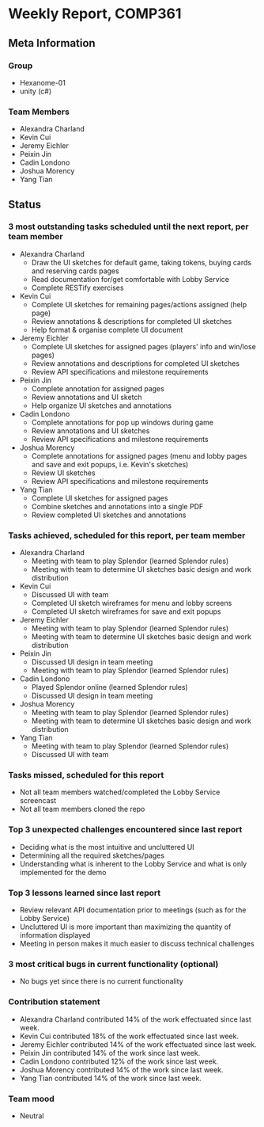 # Weekly Report, COMP361

## Meta Information

### Group

 * Hexanome-01
 * unity (c#)

### Team Members

 * Alexandra Charland
 * Kevin Cui
 * Jeremy Eichler
 * Peixin Jin
 * Cadin Londono
 * Joshua Morency
 * Yang Tian

## Status

### 3 most outstanding tasks scheduled until the next report, per team member

 * Alexandra Charland
   * Draw the UI sketches for default game, taking tokens, buying cards and reserving cards pages
   * Read documentation for/get comfortable with Lobby Service
   * Complete RESTify exercises
 * Kevin Cui
   * Complete UI sketches for remaining pages/actions assigned (help page)
   * Review annotations & descriptions for completed UI sketches
   * Help format & organise complete UI document
 * Jeremy Eichler
   * Complete UI sketches for assigned pages (players' info and win/lose pages)
   * Review annotations and descriptions for completed UI sketches
   * Review API specifications and milestone requirements
 * Peixin Jin
   * Complete annotation for assigned pages
   * Review annotations and UI sketch
   * Help organize UI sketches and annotations 
* Cadin Londono
   * Complete annotations for pop up windows during game
   * Review annotations and UI sketches
   * Review API specifications and milestone requirements
 * Joshua Morency
   * Complete annotations for assigned pages (menu and lobby pages and save and exit popups, i.e. Kevin's sketches)
   * Review UI sketches 
   * Review API specifications and milestone requirements
 * Yang Tian
   * Complete UI sketches for assigned pages
   * Combine sketches and annotations into a single PDF
   * Review completed UI sketches and annotations

### Tasks achieved, scheduled for this report, per team member

 * Alexandra Charland
   * Meeting with team to play Splendor (learned Splendor rules)
   * Meeting with team to determine UI sketches basic design and work distribution
 * Kevin Cui
   * Discussed UI with team
   * Completed UI sketch wireframes for menu and lobby screens
   * Completed UI sketch wireframes for save and exit popups
* Jeremy Eichler
   * Meeting with team to play Splendor (learned Splendor rules)
   * Meeting with team to determine UI sketches basic design and work distribution
 * Peixin Jin
   * Discussed UI design in team meeting
   * Meeting with team to play Splendor (learned Splendor rules) 
* Cadin Londono
   * Played Splendor online (learned Splendor rules)
   * Discussed UI design in team meeting
 * Joshua Morency
   * Meeting with team to play Splendor (learned Splendor rules)
   * Meeting with team to determine UI sketches basic design and work distribution
 * Yang Tian
   * Meeting with team to play Splendor (learned Splendor rules)
   * Discussed UI with team

### Tasks missed, scheduled for this report

 * Not all team members watched/completed the Lobby Service screencast
 * Not all team members cloned the repo

### Top 3 unexpected challenges encountered since last report

 * Deciding what is the most intuitive and uncluttered UI
 * Determining all the required sketches/pages
 * Understanding what is inherent to the Lobby Service and what is only implemented for the demo

### Top 3 lessons learned since last report

 * Review relevant API documentation prior to meetings (such as for the Lobby Service)
 * Uncluttered UI is more important than maximizing the quantity of information displayed
 * Meeting in person makes it much easier to discuss technical challenges

### 3 most critical bugs in current functionality (optional)

 * No bugs yet since there is no current functionality

### Contribution statement

 * Alexandra Charland contributed 14% of the work effectuated since last week.
 * Kevin Cui contributed 18% of the work effectuated since last week.
 * Jeremy Eichler contributed 14% of the work effectuated since last week.
 * Peixin Jin contributed 14% of the work since last week.
 * Cadin Londono contributed 12% of the work since last week.
 * Joshua Morency contributed 14% of the work since last week.
 * Yang Tian contributed 14% of the work since last week.

### Team mood

 * Neutral
